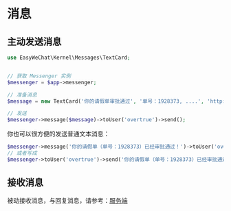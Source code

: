 # 消息

## 主动发送消息

```php
use EasyWeChat\Kernel\Messages\TextCard;


// 获取 Messenger 实例
$messenger = $app->messenger;

// 准备消息
$message = new TextCard('你的请假单审批通过', '单号：1928373, ....', 'http://easywechat.com/oa/....');

// 发送
$messenger->message($message)->toUser('overtrue')->send();

```

你也可以很方便的发送普通文本消息：

```php
$messenger->message('你的请假单（单号：1928373）已经审批通过！')->toUser('overtrue')->send();
// 或者写成
$messenger->toUser('overtrue')->send('你的请假单（单号：1928373）已经审批通过！');
```

## 接收消息

被动接收消息，与回复消息，请参考：[服务端](server)